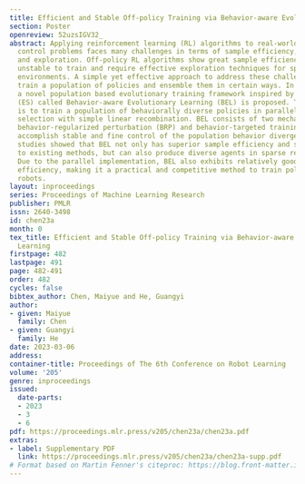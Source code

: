 ```yaml
---
title: Efficient and Stable Off-policy Training via Behavior-aware Evolutionary Learning
section: Poster
openreview: 52uzsIGV32_
abstract: Applying reinforcement learning (RL) algorithms to real-world continuos
  control problems faces many challenges in terms of sample efficiency, stability
  and exploration. Off-policy RL algorithms show great sample efficiency but can be
  unstable to train and require effective exploration techniques for sparse reward
  environments. A simple yet effective approach to address these challenges is to
  train a population of policies and ensemble them in certain ways. In this work,
  a novel population based evolutionary training framework inspired by evolution strategies
  (ES) called Behavior-aware Evolutionary Learning (BEL) is proposed. The main idea
  is to train a population of behaviorally diverse policies in parallel and conduct
  selection with simple linear recombination. BEL consists of two mechanisms called
  behavior-regularized perturbation (BRP) and behavior-targeted training (BTT) to
  accomplish stable and fine control of the population behavior divergence. Experimental
  studies showed that BEL not only has superior sample efficiency and stability compared
  to existing methods, but can also produce diverse agents in sparse reward environments.
  Due to the parallel implementation, BEL also exhibits relatively good computation
  efficiency, making it a practical and competitive method to train policies for real-world
  robots.
layout: inproceedings
series: Proceedings of Machine Learning Research
publisher: PMLR
issn: 2640-3498
id: chen23a
month: 0
tex_title: Efficient and Stable Off-policy Training via Behavior-aware Evolutionary
  Learning
firstpage: 482
lastpage: 491
page: 482-491
order: 482
cycles: false
bibtex_author: Chen, Maiyue and He, Guangyi
author:
- given: Maiyue
  family: Chen
- given: Guangyi
  family: He
date: 2023-03-06
address:
container-title: Proceedings of The 6th Conference on Robot Learning
volume: '205'
genre: inproceedings
issued:
  date-parts:
  - 2023
  - 3
  - 6
pdf: https://proceedings.mlr.press/v205/chen23a/chen23a.pdf
extras:
- label: Supplementary PDF
  link: https://proceedings.mlr.press/v205/chen23a/chen23a-supp.pdf
# Format based on Martin Fenner's citeproc: https://blog.front-matter.io/posts/citeproc-yaml-for-bibliographies/
---
```

